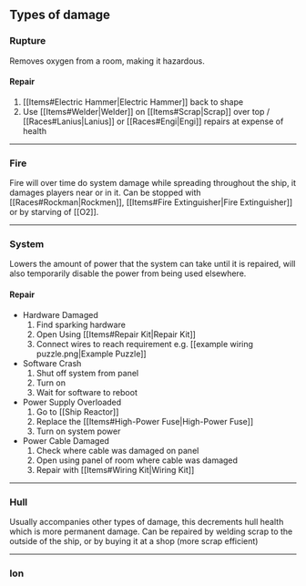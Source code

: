 
## Types of damage

### Rupture
Removes oxygen from a room, making it hazardous.
#### Repair
1. [[Items#Electric Hammer|Electric Hammer]] back to shape
2. Use [[Items#Welder|Welder]] on [[Items#Scrap|Scrap]] over top / [[Races#Lanius|Lanius]] or [[Races#Engi|Engi]] repairs at expense of health

--------------
### Fire
Fire will over time do system damage while spreading throughout the ship, it damages players near or in it.
Can be stopped with [[Races#Rockman|Rockmen]], [[Items#Fire Extinguisher|Fire Extinguisher]] or by starving of [[O2]].

-------------------------
### System
Lowers the amount of power that the system can take until it is repaired, will also temporarily disable the power from being used elsewhere.
#### Repair
- Hardware Damaged
	1. Find sparking hardware
	2. Open Using [[Items#Repair Kit|Repair Kit]]
	3. Connect wires to reach requirement e.g. [[example wiring puzzle.png|Example Puzzle]]
- Software Crash
	1. Shut off system from panel
	2. Turn on
	3. Wait for software to reboot
- Power Supply Overloaded
	1. Go to [[Ship Reactor]]
	2. Replace the [[Items#High-Power Fuse|High-Power Fuse]]
	3. Turn on system power
- Power Cable Damaged 
	1. Check where cable was damaged on panel
	2. Open using panel of room where cable was damaged
	3. Repair with [[Items#Wiring Kit|Wiring Kit]]

------------------------
### Hull
Usually accompanies other types of damage, this decrements hull health which is more permanent damage.
Can be repaired by welding scrap to the outside of the ship, or by buying it at a shop (more scrap efficient)

------------------
### Ion